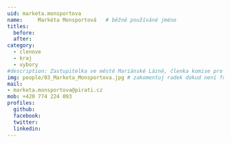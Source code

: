 ```yaml
---
uid: marketa.monsportova
name:     Markéta Monsportová  	# běžně používáné jméno
titles:
  before:
  after:
category:
  - clenove
  - kraj
  - vybory
#description: Zastupitelka ve městě Mariánské Lázně, členka komise pro kulturu a památkovou péči v Karlovarském kraji
img: people/03_Marketa_Monsportova.jpg # zakomentuj radek dokud není fotka
mail:
- marketa.monsportova@pirati.cz
mob: +420 774 224 093
profiles:
  github:
  facebook:
  twitter:
  linkedin:
---
```

